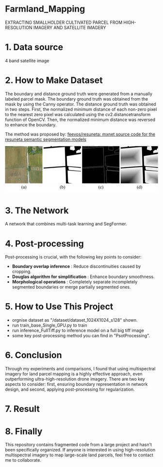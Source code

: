# Farmland_Mapping

EXTRACTING SMALLHOLDER CULTIVATED PARCEL FROM HIGH-RESOLUTION IMAGERY AND SATELLITE IMAGERY

# 1. Data source

4 band satellite image

# 2. How to Make Dataset

The boundary and distance ground truth were generated from a manually labeled parcel mask. The boundary ground truth was obtained from the mask by using the Canny operator. The distance ground truth was obtained in two steps. First, the normalized minimum distance of each non-zero pixel to the nearest zero pixel was calculated using the cv2.distancetransform function of OpenCV. Then, the normalized minimum distance was reversed to enhance the boundary.

The method was proposed by:  [feevos/resuneta: mxnet source code for the resuneta semantic segmentation models](https://github.com/feevos/resuneta)

![Multi-task label](./readme/label.jpg)


# 3. The Network

A network that combines multi-task learning and SegFormer.

# 4. Post-processing

Post-processing is crucial, with the following key points to consider:

* **Boundary overlap inference** : Reduce discontinuities caused by cropping.
* **Douglas algorithm for simplification** : Enhance boundary smoothness.
* **Morphological operations** : Completely separate incompletely segmented boundaries or merge partially segmented ones.

# 5. How to Use This Project

- orgnise dataset as "/dataset/dataset_1024X1024_s128" shown.
- run train_base_Single_GPU.py to train
- run inference_FullTiff.py to inference model on a full big tiff image
- some key post-processing method you can find in "PsotProcessing".

# 6. Conclusion

Through my experiments and comparisons, I found that using multispectral imagery for land parcel mapping is a highly effective approach, even outperforming ultra-high-resolution drone imagery. There are two key aspects to consider: first, ensuring boundary representation in network design, and second, applying post-processing for regularization.

# 7. Result


# 8. Finally

This repository contains fragmented code from a large project and hasn't been specifically organized. If anyone is interested in using high-resolution multispectral imagery to map large-scale land parcels, feel free to contact me to collaborate.
